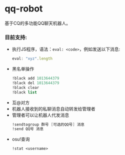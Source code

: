 # qq-robot
基于CQ的多功能QQ聊天机器人。


### 目前支持:
* 执行JS程序，语法：`eval: <code>`，例如发送以下消息:
    ```js
    eval: "xyz".length
    ``` 
* 黑名单操作  
    ```scheme
    !black add 1013644379
    !black del 1013644379
    !black clear
    !black list
    ```
* 互@对方
* 机器人接收到的私聊消息自动转发给管理者
* 管理者可以让机器人代发消息
    ```scheme
    !sendtogroup 群号 [可选的QQ号] 消息
    !send QQ号 消息
    ```
* osu!查询
    ```scheme
    !stat <username>
    ```